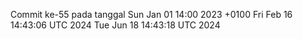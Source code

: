 Commit ke-55 pada tanggal Sun Jan 01 14:00 2023 +0100
Fri Feb 16 14:43:06 UTC 2024
Tue Jun 18 14:43:18 UTC 2024
